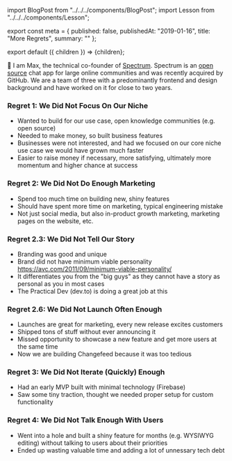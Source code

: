 import BlogPost from "../../../components/BlogPost";
import Lesson from "../../../components/Lesson";

export const meta = {
  published: false,
  publishedAt: "2019-01-16",
  title: "More Regrets",
  summary: ""
};

export default ({ children }) => <BlogPost meta={meta}>{children}</BlogPost>;

👋 I am Max, the technical co-founder of [Spectrum](https://spectrum.chat). Spectrum is an [open source](https://github.com/withspectrum/spectrum) chat app for large online communities and was recently acquired by GitHub. We are a team of three with a predominantly frontend and design background and have worked on it for close to two years.

### Regret 1: We Did Not Focus On Our Niche

- Wanted to build for our use case, open knowledge communities (e.g. open source)
- Needed to make money, so built business features
- Businesses were not interested, and had we focused on our core niche use case we would have grown much faster
- Easier to raise money if necessary, more satisfying, ultimately more momentum and higher chance at success

<Lesson
  title="Lesson 1"
  body="It's better to have 100 true fans who love the product than 10,000 barely interested users."
/>

### Regret 2: We Did Not Do Enough Marketing

- Spend too much time on building new, shiny features
- Should have spent more time on marketing, typical engineering mistake
- Not just social media, but also in-product growth marketing, marketing pages on the website, etc.

<Lesson 
  title="Lesson 2"
  body="Do way more marketing and sales than you think you need to do."
/>

### Regret 2.3: We Did Not Tell Our Story

- Branding was good and unique
- Brand did not have minimum viable personality https://avc.com/2011/09/minimum-viable-personality/
- It differentiates you from the "big guys" as they cannot have a story as personal as you in most cases
- The Practical Dev (dev.to) is doing a great job at this

<Lesson 
  title="Lesson 2"
  body="Tell your story, it differentiates you from the big players in a crowded market"
/>

### Regret 2.6: We Did Not Launch Often Enough

- Launches are great for marketing, every new release excites customers
- Shipped tons of stuff without ever announcing it
- Missed opportunity to showcase a new feature and get more users at the same time
- Now we are building Changefeed because it was too tedious

<Lesson 
  title="Lesson 3"
  body="Launch before you think you are ready and then again and again and again."
/>

### Regret 3: We Did Not Iterate (Quickly) Enough

- Had an early MVP built with minimal technology (Firebase)
- Saw some tiny traction, thought we needed proper setup for custom functionality

<Lesson 
  title="Lesson 4"
  body="Stick with the minimum viable technology setup until you feel product-market fit. You will know when you have it."
/>

### Regret 4: We Did Not Talk Enough With Users

- Went into a hole and built a shiny feature for months (e.g. WYSIWYG editing) without talking to users about their priorities
- Ended up wasting valuable time and adding a lot of unnessary tech debt

<Lesson 
  title="Lesson 5"
  body="Talk with your users, they should be your guiding star."
/>

